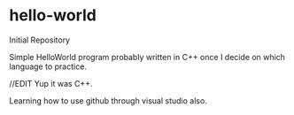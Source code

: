 # hello-world
Initial Repository

Simple HelloWorld program probably written in C++ once I decide on which language to practice.

//EDIT
Yup it was C++.

Learning how to use github through visual studio also.
